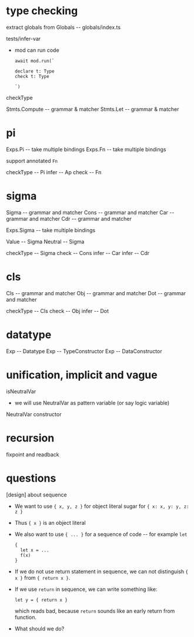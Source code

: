 # type checking

extract globals from Globals -- globals/index.ts

tests/infer-var

- mod can run code

  ```
  await mod.run(`

  declare t: Type
  check t: Type

  `)
  ```

checkType

Stmts.Compute -- grammar & matcher
Stmts.Let -- grammar & matcher

# pi

Exps.Pi -- take multiple bindings
Exps.Fn -- take multiple bindings

support annotated `Fn`

checkType -- Pi
infer -- Ap
check -- Fn

# sigma

Sigma -- grammar and matcher
Cons -- grammar and matcher
Car -- grammar and matcher
Cdr -- grammar and matcher

Exps.Sigma -- take multiple bindings

Value -- Sigma
Neutral -- Sigma

checkType -- Sigma
check -- Cons
infer -- Car
infer -- Cdr

# cls

Cls -- grammar and matcher
Obj -- grammar and matcher
Dot -- grammar and matcher

checkType -- Cls
check -- Obj
infer -- Dot

# datatype

Exp -- Datatype
Exp -- TypeConstructor
Exp -- DataConstructor

# unification, implicit and vague

isNeutralVar

- we will use NeutralVar as pattern variable (or say logic variable)

NeutralVar constructor

# recursion

fixpoint and readback

# questions

[design] about sequence

- We want to use `{ x, y, z }` for object literal sugar for `{ x: x, y: y, z: z }`

- Thus `{ x }` is an object literal

- We also want to use `{ ... }` for a sequence of code -- for example `let`

  ```
  {
    let x = ...
    f(x)
  }
  ```

- If we do not use return statement in sequence,
  we can not distinguish `{ x }` from `{ return x }`.

- If we use `return` in sequence, we can write something like:

  ```
  let y = { return x }
  ```

  which reads bad, because `return` sounds like an early return from function.

- What should we do?
